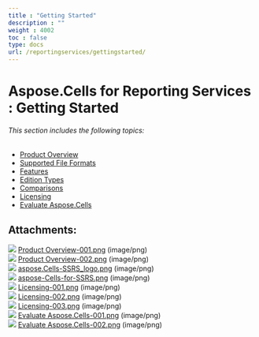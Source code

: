 ```yaml
---
title : "Getting Started" 
description : "" 
weight : 4002 
toc : false
type: docs
url: /reportingservices/gettingstarted/
---
```


# Aspose.Cells for Reporting Services : Getting Started


###### This section includes the following topics:  

*   [Product Overview](https://docs2.aspose.com/cells/reportingservices/gettingstarted/product+overview)
*   [Supported File Formats](https://docs2.aspose.com/cells/reportingservices/gettingstarted/supported+file+formats)
*   [Features](https://docs2.aspose.com/cells/reportingservices/gettingstarted/features/)
*   [Edition Types](https://docs2.aspose.com/cells/reportingservices/gettingstarted/edition+types)
*   [Comparisons](https://docs2.aspose.com/cells/reportingservices/gettingstarted/comparisons)
*   [Licensing](https://docs2.aspose.com/cells/reportingservices/gettingstarted/licensing)
*   [Evaluate Aspose.Cells](https://docs2.aspose.com/cells/reportingservices/gettingstarted/evaluate+aspose.cells)

## Attachments:

![](https://docs2.aspose.com/cells/reportingservices/images/icons/bullet_blue.gif) [Product Overview-001.png](https://docs2.aspose.com/cells/reportingservices/attachments/6094895/6193532.png) (image/png)  
![](https://docs2.aspose.com/cells/reportingservices/images/icons/bullet_blue.gif) [Product Overview-002.png](https://docs2.aspose.com/cells/reportingservices/attachments/6094895/6193533.png) (image/png)  
![](https://docs2.aspose.com/cells/reportingservices/images/icons/bullet_blue.gif) [aspose.Cells-SSRS\_logo.png](https://docs2.aspose.com/cells/reportingservices/attachments/6094895/6193559.png) (image/png)  
![](https://docs2.aspose.com/cells/reportingservices/images/icons/bullet_blue.gif) [aspose-Cells-for-SSRS.png](https://docs2.aspose.com/cells/reportingservices/attachments/6094895/6193558.png) (image/png)  
![](https://docs2.aspose.com/cells/reportingservices/images/icons/bullet_blue.gif) [Licensing-001.png](https://docs2.aspose.com/cells/reportingservices/attachments/6094895/6193560.png) (image/png)  
![](https://docs2.aspose.com/cells/reportingservices/images/icons/bullet_blue.gif) [Licensing-002.png](https://docs2.aspose.com/cells/reportingservices/attachments/6094895/6193542.png) (image/png)  
![](https://docs2.aspose.com/cells/reportingservices/images/icons/bullet_blue.gif) [Licensing-003.png](https://docs2.aspose.com/cells/reportingservices/attachments/6094895/6193543.png) (image/png)  
![](https://docs2.aspose.com/cells/reportingservices/images/icons/bullet_blue.gif) [Evaluate Aspose.Cells-001.png](https://docs2.aspose.com/cells/reportingservices/attachments/6094895/6193538.png) (image/png)  
![](https://docs2.aspose.com/cells/reportingservices/images/icons/bullet_blue.gif) [Evaluate Aspose.Cells-002.png](https://docs2.aspose.com/cells/reportingservices/attachments/6094895/6193539.png) (image/png)  

